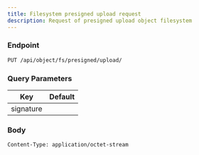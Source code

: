 ```yaml
---
title: Filesystem presigned upload request
description: Request of presigned upload object filesystem
---
```


### Endpoint

```bash
PUT /api/object/fs/presigned/upload/
```

### Query Parameters

| Key | Default |
|-----|---------|
| signature |  |

### Body

```bash
Content-Type: application/octet-stream
```


